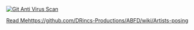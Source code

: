 [![Git Anti Virus Scan](https://github.com/DRincs-Productions/ABFD-scene-posing/actions/workflows/antivirus.yml/badge.svg)](https://github.com/DRincs-Productions/ABFD-scene-posing/actions/workflows/antivirus.yml)

[Read Me](https://github.com/DRincs-Productions/ABFD/wiki/Artists-posing)https://github.com/DRincs-Productions/ABFD/wiki/Artists-posing
